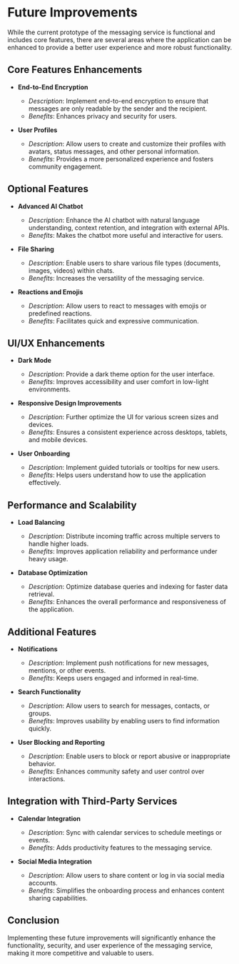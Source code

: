 # Future Improvements

While the current prototype of the messaging service is functional and includes core features, there are several areas where the application can be enhanced to provide a better user experience and more robust functionality.

## Core Features Enhancements

- **End-to-End Encryption**
  - *Description*: Implement end-to-end encryption to ensure that messages are only readable by the sender and the recipient.
  - *Benefits*: Enhances privacy and security for users.

- **User Profiles**
  - *Description*: Allow users to create and customize their profiles with avatars, status messages, and other personal information.
  - *Benefits*: Provides a more personalized experience and fosters community engagement.

## Optional Features

- **Advanced AI Chatbot**
  - *Description*: Enhance the AI chatbot with natural language understanding, context retention, and integration with external APIs.
  - *Benefits*: Makes the chatbot more useful and interactive for users.

- **File Sharing**
  - *Description*: Enable users to share various file types (documents, images, videos) within chats.
  - *Benefits*: Increases the versatility of the messaging service.

- **Reactions and Emojis**
  - *Description*: Allow users to react to messages with emojis or predefined reactions.
  - *Benefits*: Facilitates quick and expressive communication.

## UI/UX Enhancements

- **Dark Mode**
  - *Description*: Provide a dark theme option for the user interface.
  - *Benefits*: Improves accessibility and user comfort in low-light environments.

- **Responsive Design Improvements**
  - *Description*: Further optimize the UI for various screen sizes and devices.
  - *Benefits*: Ensures a consistent experience across desktops, tablets, and mobile devices.

- **User Onboarding**
  - *Description*: Implement guided tutorials or tooltips for new users.
  - *Benefits*: Helps users understand how to use the application effectively.

## Performance and Scalability

- **Load Balancing**
  - *Description*: Distribute incoming traffic across multiple servers to handle higher loads.
  - *Benefits*: Improves application reliability and performance under heavy usage.

- **Database Optimization**
  - *Description*: Optimize database queries and indexing for faster data retrieval.
  - *Benefits*: Enhances the overall performance and responsiveness of the application.

## Additional Features

- **Notifications**
  - *Description*: Implement push notifications for new messages, mentions, or other events.
  - *Benefits*: Keeps users engaged and informed in real-time.

- **Search Functionality**
  - *Description*: Allow users to search for messages, contacts, or groups.
  - *Benefits*: Improves usability by enabling users to find information quickly.

- **User Blocking and Reporting**
  - *Description*: Enable users to block or report abusive or inappropriate behavior.
  - *Benefits*: Enhances community safety and user control over interactions.

## Integration with Third-Party Services

- **Calendar Integration**
  - *Description*: Sync with calendar services to schedule meetings or events.
  - *Benefits*: Adds productivity features to the messaging service.

- **Social Media Integration**
  - *Description*: Allow users to share content or log in via social media accounts.
  - *Benefits*: Simplifies the onboarding process and enhances content sharing capabilities.

## Conclusion
Implementing these future improvements will significantly enhance the functionality, security, and user experience of the messaging service, making it more competitive and valuable to users.
